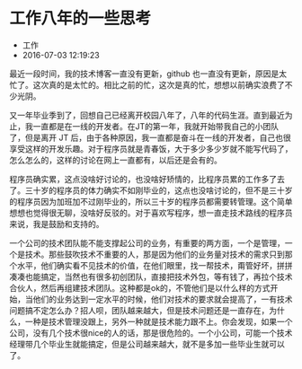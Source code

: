 # 工作八年的一些思考
- 工作
- 2016-07-03 12:19:23


最近一段时间，我的技术博客一直没有更新，github 也一直没有更新，原因是太忙了。这次真的是太忙的。相比之前的忙，这次是真的忙，想想以前确实浪费了不少光阴。

又一年毕业季到了，回想自己已经离开校园八年了，八年的代码生涯。直到最近为止，我一直都是在一线的开发者。在JT的第一年，我就开始带我自己的小团队了，但是离开 JT 后，由于各种原因，我一直都是奋斗在一线的开发者，自己也很享受这样的开发乐趣。对于程序员就是青春饭，大于多少多少岁就不能写代码了，怎么怎么的，这样的讨论在网上一直都有，以后还是会有的。

程序员确实累，这点没啥好讨论的，也没啥好矫情的，比程序员累的工作多了去了。三十岁的程序员的体力确实不如刚毕业的，这点也没啥讨论的，但不是三十岁的程序员因为加班加不过刚毕业的，所以三十岁的程序员都需要转管理。这个简单想想也觉得很无聊，没啥好反驳的。对于喜欢写程序，想一直走技术路线的程序员来说，我是鼓励和支持的。

一个公司的技术团队能不能支撑起公司的业务，有重要的两方面，一个是管理，一个是技术。那些鼓吹技术不重要的人，那是因为他们的业务量对技术的需求只到那个水平，他们确实看不见技术的价值，在他们眼里，找一帮技术，甭管好坏，拼拼凑凑也能搞定，当然也有很多初创团队，直接把技术外包，等有钱了，再拉个技术合伙人，然后再组建技术团队。这种都是ok的，不管他们是以什么样的方式开始，当他们的业务达到一定水平的时候，他们对技术的要求就会提高了，一有技术问题搞不定怎么办？招人呗，团队越来越大，但是技术问题还是一直存在，为什么，一种是技术管理没跟上，另外一种就是技术能力跟不上。你会发现，如果一个公司，没有几个技术很nice的人的话，那是很危险的。一个小公司，可能一个技术经理带几个毕业生就能搞定，但是公司越来越大，就不是多加一些毕业生就可以了。
